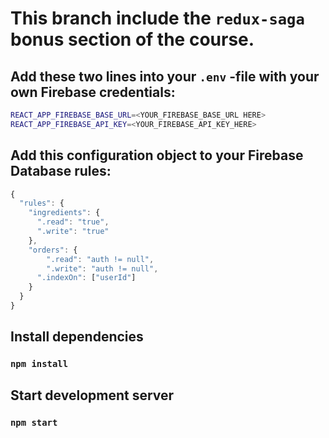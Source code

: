 # This branch include the `redux-saga` bonus section of the course.

## Add these two lines into your `.env` -file with your own Firebase credentials:

```sh
REACT_APP_FIREBASE_BASE_URL=<YOUR_FIREBASE_BASE_URL HERE>
REACT_APP_FIREBASE_API_KEY=<YOUR_FIREBASE_API_KEY_HERE>
```

## Add this configuration object to your Firebase Database rules:

```js
{
  "rules": {
    "ingredients": {
      ".read": "true",
      ".write": "true"
    },
    "orders": {
    	".read": "auth != null",
    	".write": "auth != null",
      ".indexOn": ["userId"]
    }
  }
}
```

## Install dependencies

### `npm install`


## Start development server

### `npm start`

